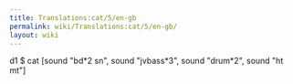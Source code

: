 ```yaml
---
title: Translations:cat/5/en-gb
permalink: wiki/Translations:cat/5/en-gb/
layout: wiki
---
```


d1 $ cat \[sound "bd\*2 sn", sound "jvbass\*3", sound "drum\*2", sound
"ht mt"\]

</source>
